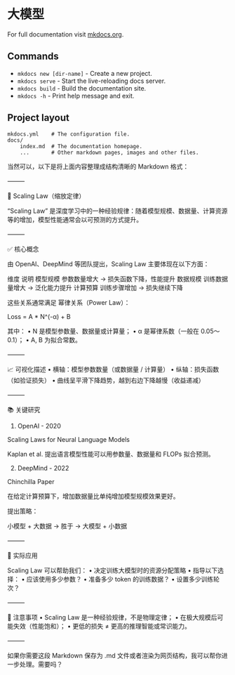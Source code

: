 # 大模型

For full documentation visit [mkdocs.org](https://www.mkdocs.org).

## Commands

* `mkdocs new [dir-name]` - Create a new project.
* `mkdocs serve` - Start the live-reloading docs server.
* `mkdocs build` - Build the documentation site.
* `mkdocs -h` - Print help message and exit.

## Project layout

    mkdocs.yml    # The configuration file.
    docs/
        index.md  # The documentation homepage.
        ...       # Other markdown pages, images and other files.


当然可以，以下是将上面内容整理成结构清晰的 Markdown 格式：

⸻

📏 Scaling Law（缩放定律）

“Scaling Law” 是深度学习中的一种经验规律：随着模型规模、数据量、计算资源等的增加，模型性能通常会以可预测的方式提升。

⸻

✅ 核心概念

由 OpenAI、DeepMind 等团队提出，Scaling Law 主要体现在以下方面：

维度	说明
模型规模	参数数量增大 → 损失函数下降，性能提升
数据规模	训练数据量增大 → 泛化能力提升
计算预算	训练步骤增加 → 损失继续下降

这些关系通常满足 幂律关系（Power Law）：

Loss = A * N^(-α) + B

其中：
	•	N 是模型参数量、数据量或计算量；
	•	α 是幂律系数（一般在 0.05～0.1）；
	•	A, B 为拟合常数。

⸻

📈 可视化描述
	•	横轴：模型参数数量（或数据量 / 计算量）
	•	纵轴：损失函数（如验证损失）
	•	曲线呈平滑下降趋势，越到右边下降越慢（收益递减）

⸻

📚 关键研究

1. OpenAI - 2020

Scaling Laws for Neural Language Models

Kaplan et al. 提出语言模型性能可以用参数量、数据量和 FLOPs 拟合预测。

2. DeepMind - 2022

Chinchilla Paper

在给定计算预算下，增加数据量比单纯增加模型规模效果更好。

提出策略：

小模型 + 大数据 → 胜于 → 大模型 + 小数据

⸻

🔧 实际应用

Scaling Law 可以帮助我们：
	•	决定训练大模型时的资源分配策略
	•	指导以下选择：
	•	应该使用多少参数？
	•	准备多少 token 的训练数据？
	•	设置多少训练轮次？

⸻

🚨 注意事项
	•	Scaling Law 是一种经验规律，不是物理定律；
	•	在极大规模后可能失效（性能饱和）；
	•	更低的损失 ≠ 更高的推理智能或常识能力。

⸻

如果你需要这段 Markdown 保存为 .md 文件或者渲染为网页结构，我可以帮你进一步处理。需要吗？